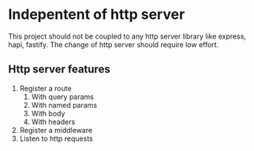 # Indepentent of http server

This project should not be coupled to any http server library like express, hapi, fastify.
The change of http server should require low effort.

## Http server features

1. Register a route
   1. With query params
   2. With named params
   3. With body
   4. With headers
2. Register a middleware
3. Listen to http requests

